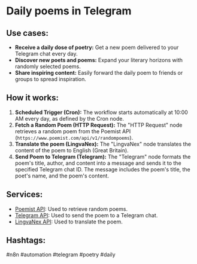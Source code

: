 # Daily poems in Telegram

## Use cases:

*   **Receive a daily dose of poetry:** Get a new poem delivered to your Telegram chat every day.
*   **Discover new poets and poems:** Expand your literary horizons with randomly selected poems.
*   **Share inspiring content:** Easily forward the daily poem to friends or groups to spread inspiration.

## How it works:

1.  **Scheduled Trigger (Cron):** The workflow starts automatically at 10:00 AM every day, as defined by the Cron node.
2.  **Fetch a Random Poem (HTTP Request):** The "HTTP Request" node retrieves a random poem from the Poemist API (`https://www.poemist.com/api/v1/randompoems`).
3.  **Translate the poem (LingvaNex):** The "LingvaNex" node translates the content of the poem to English (Great Britain).
4.  **Send Poem to Telegram (Telegram):** The "Telegram" node formats the poem's title, author, and content into a message and sends it to the specified Telegram chat ID. The message includes the poem's title, the poet's name, and the poem's content.

## Services:

*   [Poemist API](https://www.poemist.com/api/v1/randompoems): Used to retrieve random poems.
*   [Telegram API](https://core.telegram.org/bots/api): Used to send the poem to a Telegram chat.
*   [LingvaNex API](https://lingvanex.com/): Used to translate the poem.

## Hashtags:

#n8n #automation #telegram #poetry #daily
